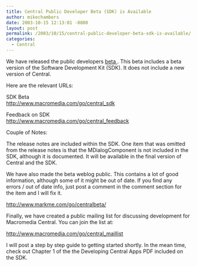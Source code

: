 ```yaml
---
title: Central Public Developer Beta (SDK) is Available
author: mikechambers
date: 2003-10-15 12:13:01 -0800
layout: post
permalink: /2003/10/15/central-public-developer-beta-sdk-is-available/
categories:
  - Central
---
```



We have released the public developers [beta ][1]. This beta includes a beta version of the Software Development Kit (SDK). It does not include a new version of Central.

Here are the relevant URLs:

SDK Beta  
<http://www.macromedia.com/go/central_sdk>

Feedback on SDK  
<http://www.macromedia.com/go/central_feedback>

Couple of Notes:

The release notes are included within the SDK. One item that was omitted  
from the release notes is that the MDialogComponent is not included in the  
SDK, although it is documented. It will be available in the final version of  
Central and the SDK.

We have also made the beta weblog public. This contains a lot of good  
information, although some of it might be out of date. If you find any  
errors / out of date info, just post a comment in the comment section for  
the item and I will fix it.

<http://www.markme.com/go/centralbeta/>

Finally, we have created a public mailing list for discussing development for  
Macromedia Central. You can join the list at:

<http://www.macromedia.com/go/central_maillist>

I will post a step by step guide to getting started shortly. In the mean time, check out Chapter 1 of the the Developing Central Apps PDF included on the SDK.

 [1]: http://www.macromedia.com/go/central_sdk